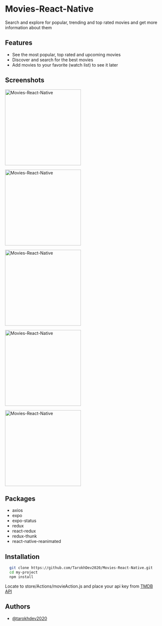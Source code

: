 
# Movies-React-Native

Search and explore for popular, trending and top rated movies and get more information about them

## Features
* See the most popular, top rated and upcoming movies
* Discover and search for the best movies
* Add movies to your favorite (watch list) to see it later

## Screenshots

<a href='Simulator Screen Shot - iPhone 11 - 2021-01-04 at 12 05 11' target='_blank'><img src='https://user-images.githubusercontent.com/72879576/153024255-f99b3d7e-fb3c-42ec-b1af-7df94b5f9a8c.png' border='0' alt='Movies-React-Native' width="250"/></a>

<a href='Simulator Screen Shot - iPhone 11 - 2021-01-04 at 12 10 02' target='_blank'><img src='https://user-images.githubusercontent.com/72879576/153024740-f0c2aced-6450-4e06-94f0-fcf2321ae0a6.png' alt='Movies-React-Native' width="250"/></a>

<a href='Simulator Screen Shot - iPhone 11 - 2021-01-04 at 12 10 17' target='_blank'><img src='https://user-images.githubusercontent.com/72879576/153024796-bf41552e-c6e5-4eea-b321-2e37c7db0f2c.png' alt='Movies-React-Native' width="250"/></a>

<a href='Simulator Screen Shot - iPhone 11 - 2021-01-04 at 12 05 52' target='_blank'><img src='https://user-images.githubusercontent.com/72879576/153025065-5961126a-ff74-4e9b-9336-39c61b1f0795.png' alt='Movies-React-Native' width="250"/></a>

<a href='Simulator Screen Shot - iPhone 11 - 2021-01-04 at 12 05 40' target='_blank'><img src='https://user-images.githubusercontent.com/72879576/153025103-7a1be0b4-c1c3-4ef8-ac30-94b17e7a91df.png' alt='Movies-React-Native' width="250"/></a>


## Packages

- axios
- expo
- expo-status
- redux
- react-redux
- redux-thunk
- react-native-reanimated

## Installation


```bash
  git clone https://github.com/TarokhDev2020/Movies-React-Native.git
  cd my-project
  npm install
```
Locate to store/Actions/movieAction.js and place your api key from [TMDB API](https://developers.themoviedb.org/3/getting-started/introduction)
## Authors

- [@tarokhdev2020](https://www.github.com/TarokhDev2020)

